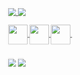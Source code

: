 ##

<div>
  <a href="https://github.com/gothlul">
  <img heigth="180em" align="top" src="https://github-readme-stats.vercel.app/api?username=gothlul&show_icons=true&theme=dark&include_all_commits=true&cont_private=true"/>
  <img heigth="180em" align="top" src="https://github-readme-stats.vercel.app/api/top-langs?username=gothlul&layout=compact&langs_count=16&theme=dark"/>
</div><br>

<div>
  <img align="center" width="40px" src="https://cdn.jsdelivr.net/gh/devicons/devicon/icons/html5/html5-original.svg" />
  <img align="center" width="40px" src="https://cdn.jsdelivr.net/gh/devicons/devicon/icons/css3/css3-original.svg" />
  <img align="center" width="40px" src="https://cdn.jsdelivr.net/gh/devicons/devicon/icons/cplusplus/cplusplus-original.svg" />
  <img gif >
</div>

##

<div>
  <a href="https://www.linkedin.com/in/lucas-rasoppi-6b8000207/" target="_blank"><img src="https://img.shields.io/badge/linkedin-303030.svg?style=for-the-badge&logo=linkedin&logoColor=white" target="_blank"/></a>
  <a href="mailto:lrasoppi11@gmail.com" target="_blank"><img src="https://img.shields.io/badge/Gmail-303030?style=for-the-badge&logo=gmail&logoColor=white" target="_blank"/></a>
</div>
  
 ##
  

